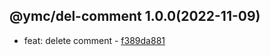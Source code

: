 <a name="1.0.0">

## @ymc/del-comment 1.0.0(2022-11-09)</a> 
- feat: delete comment - [f389da881](https://github.com/ymc-github/js-idea/commit/6f389da881184660bbe20a250ff159d9b0685fe7 "feat(core): delete comment&#10;&#10;export handle as default&#10;&#10;generated by ymc@robot")